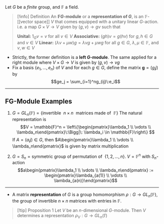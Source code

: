 Let $G$ be a *finite* group, and $\mathbb{F}$ a field.

>[!info] Definition
>An **$\mathbb{F}G$-module** or a **representation of $G$**, is an $\mathbb{F}$-[[vector space]] $V$ that comes equipped with a unitary linear $G$-action. i.e. a map $G \times V\to V$ given by $(g,v)\to gv$ such that 
>
>**Unital:** $1_G v = v$  for all $v \in V$
>**Associative:** $(gh)v = g(hv)$  for $g,h\in G$ and $v \in V$
>**Linear:** $(\lambda v + \mu w)g = \lambda vg + \mu wg$  for all $g \in G$, $\lambda, \mu \in \mathbb{F}$, and $v,w\in V$ 


- Strictly, the former definition is a **left $G$-module**. The same applied for a right module where $V \times G \to V$ is given by $(g,v) \to vg$ 
- Fix a basis $\{e_1,...,e_n\}$ of $V$ and for each $g \in G$, define the matrix $\mathbf{g} = (g_ij)$ by
	$$ge_j = \sum_{i=1}^ng_{ij}\:e_i$$
---
## FG-Module Examples

1. $G = GL_n(\mathbb{F}) = \{\text{invertible}\:\: n \times n \:\:\text{matrices made of}\:\: \mathbb{F}\}$ 
The natural representation is 
$$V = \mathbb{F}^n = \left\{\begin{pmatrix}\lambda_1 \\ \vdots \\ \lambda_n\end{pmatrix}\:\Bigg|\: \lambda_i \in \mathbb{F}\right\} 
$$
If $A = (a_ij) \in G$, then $A\begin{pmatrix}\lambda_1 \\ \vdots \\ \lambda_n\end{pmatrix}$ is given by matrix multiplication

2. $G = S_n = \text{symmetric group of permutation of}\:\:\{1,2,...,n\}$. 
$V = \mathbb{F}^n$ with $S_n$-action
$$a\begin{pmatrix}\lambda_1 \\ \vdots \\ \lambda_n\end{pmatrix} := \begin{pmatrix}\lambda_{a(1)} \\ \vdots \\ \lambda_{a(n)}\end{pmatrix}$$
---

- A matrix **representation** of $G$ is a group homomorphism $\rho: G \to GL_n(\mathbb{F})$, the group of invertible  $n\times n$ matrices with entries in $\mathbb{F}$.

>[!tip] Proposition 1
>Let $V$ be an $n$-dimensional $G$-module. Then $V$ determines a representation $\rho_V: G\to GL_n(\mathbb{f})$ 


